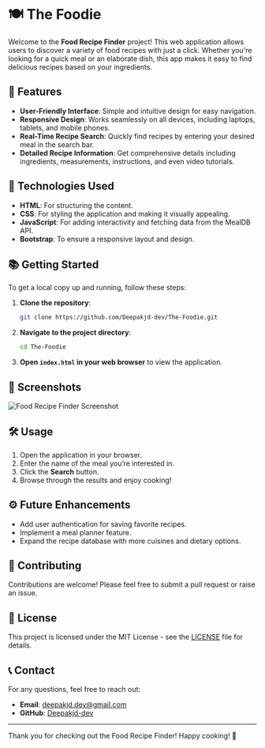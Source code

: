 # 🍽️ The Foodie

Welcome to the **Food Recipe Finder** project! This web application allows users to discover a variety of food recipes with just a click. Whether you're looking for a quick meal or an elaborate dish, this app makes it easy to find delicious recipes based on your ingredients.

## 🌟 Features

- **User-Friendly Interface**: Simple and intuitive design for easy navigation.
- **Responsive Design**: Works seamlessly on all devices, including laptops, tablets, and mobile phones.
- **Real-Time Recipe Search**: Quickly find recipes by entering your desired meal in the search bar.
- **Detailed Recipe Information**: Get comprehensive details including ingredients, measurements, instructions, and even video tutorials.

## 🚀 Technologies Used

- **HTML**: For structuring the content.
- **CSS**: For styling the application and making it visually appealing.
- **JavaScript**: For adding interactivity and fetching data from the MealDB API.
- **Bootstrap**: To ensure a responsive layout and design.

## 📚 Getting Started

To get a local copy up and running, follow these steps:

1. **Clone the repository**:
   ```bash
   git clone https://github.com/Deepakjd-dev/The-Foodie.git
   ```
2. **Navigate to the project directory**:
   ```bash
   cd The-Foodie
   ```
3. **Open `index.html` in your web browser** to view the application.

## 📸 Screenshots

![Food Recipe Finder Screenshot](assets/screenshot.png)

## 🛠️ Usage

1. Open the application in your browser.
2. Enter the name of the meal you’re interested in.
3. Click the **Search** button.
4. Browse through the results and enjoy cooking!

## ⚙️ Future Enhancements

- Add user authentication for saving favorite recipes.
- Implement a meal planner feature.
- Expand the recipe database with more cuisines and dietary options.

## 🤝 Contributing

Contributions are welcome! Please feel free to submit a pull request or raise an issue.

## 📄 License

This project is licensed under the MIT License - see the [LICENSE](LICENSE) file for details.

## 📞 Contact

For any questions, feel free to reach out:

- **Email**: deepakjd.dev@gmail.com
- **GitHub**: [Deepakjd-dev](https://github.com/Deepakjd-dev)

---

Thank you for checking out the Food Recipe Finder! Happy cooking! 🍳
